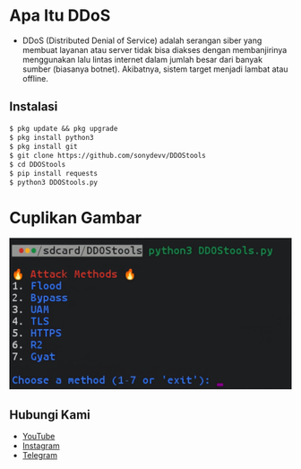 # Apa Itu DDoS
- DDoS (Distributed Denial of Service) adalah serangan siber yang membuat layanan atau server tidak bisa diakses dengan membanjirinya menggunakan lalu lintas internet dalam jumlah besar dari banyak sumber (biasanya botnet). Akibatnya, sistem target menjadi lambat atau offline.


## Instalasi
```
$ pkg update && pkg upgrade
$ pkg install python3
$ pkg install git
$ git clone https://github.com/sonydevv/DDOStools
$ cd DDOStools
$ pip install requests
$ python3 DDOStools.py
```

# Cuplikan Gambar
![Dolkings preview](DDOStools.png)

## Hubungi Kami
- [YouTube](https://youtube.com/sonymodderr)
- [Instagram](https://instagram.com/kuciingterrbang)
- [Telegram](https://t.me/OrdinaryPeople403)
